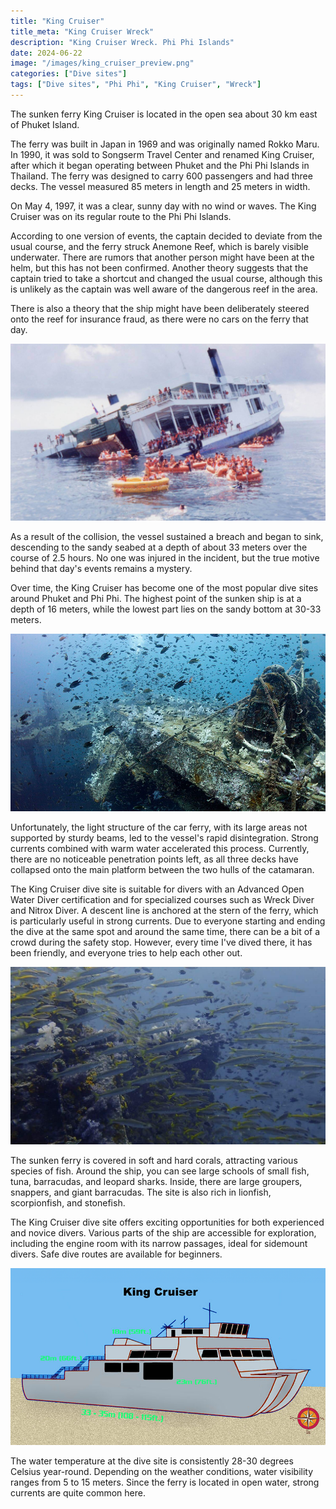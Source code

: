 ```yaml
---
title: "King Cruiser"
title_meta: "King Cruiser Wreck"
description: "King Cruiser Wreck. Phi Phi Islands"
date: 2024-06-22
image: "/images/king_cruiser_preview.png"
categories: ["Dive sites"]
tags: ["Dive sites", "Phi Phi", "King Cruiser", "Wreck"]
---
```


The sunken ferry King Cruiser is located in the open sea about 30 km east of Phuket Island.

The ferry was built in Japan in 1969 and was originally named Rokko Maru. In 1990, it was sold to Songserm Travel Center and renamed King Cruiser, after which it began operating between Phuket and the Phi Phi Islands in Thailand. The ferry was designed to carry 600 passengers and had three decks. The vessel measured 85 meters in length and 25 meters in width.

On May 4, 1997, it was a clear, sunny day with no wind or waves. The King Cruiser was on its regular route to the Phi Phi Islands.

According to one version of events, the captain decided to deviate from the usual course, and the ferry struck Anemone Reef, which is barely visible underwater. There are rumors that another person might have been at the helm, but this has not been confirmed. Another theory suggests that the captain tried to take a shortcut and changed the usual course, although this is unlikely as the captain was well aware of the dangerous reef in the area.

There is also a theory that the ship might have been deliberately steered onto the reef for insurance fraud, as there were no cars on the ferry that day.

![King Cruiser Wreck](https://raw.githubusercontent.com/Muratov-Egor/diversnotes/master/assets/images/king_cruiser_1.png "King Cruiser Wreck")

As a result of the collision, the vessel sustained a breach and began to sink, descending to the sandy seabed at a depth of about 33 meters over the course of 2.5 hours. No one was injured in the incident, but the true motive behind that day's events remains a mystery.

Over time, the King Cruiser has become one of the most popular dive sites around Phuket and Phi Phi. The highest point of the sunken ship is at a depth of 16 meters, while the lowest part lies on the sandy bottom at 30-33 meters.

![King Cruiser Wreck](https://raw.githubusercontent.com/Muratov-Egor/diversnotes/master/assets/images/king_cruiser_2.png "King Cruiser Wreck")

Unfortunately, the light structure of the car ferry, with its large areas not supported by sturdy beams, led to the vessel's rapid disintegration. Strong currents combined with warm water accelerated this process. Currently, there are no noticeable penetration points left, as all three decks have collapsed onto the main platform between the two hulls of the catamaran.

The King Cruiser dive site is suitable for divers with an Advanced Open Water Diver certification and for specialized courses such as Wreck Diver and Nitrox Diver. A descent line is anchored at the stern of the ferry, which is particularly useful in strong currents. Due to everyone starting and ending the dive at the same spot and around the same time, there can be a bit of a crowd during the safety stop. However, every time I've dived there, it has been friendly, and everyone tries to help each other out.

![Fish](https://raw.githubusercontent.com/Muratov-Egor/diversnotes/master/assets/images/king_cruiser_3.png "Fish")

The sunken ferry is covered in soft and hard corals, attracting various species of fish. Around the ship, you can see large schools of small fish, tuna, barracudas, and leopard sharks. Inside, there are large groupers, snappers, and giant barracudas. The site is also rich in lionfish, scorpionfish, and stonefish.

The King Cruiser dive site offers exciting opportunities for both experienced and novice divers. Various parts of the ship are accessible for exploration, including the engine room with its narrow passages, ideal for sidemount divers. Safe dive routes are available for beginners.

![Schema](https://raw.githubusercontent.com/Muratov-Egor/diversnotes/master/assets/images/king_cruiser_4.png "Schema")

The water temperature at the dive site is consistently 28-30 degrees Celsius year-round. Depending on the weather conditions, water visibility ranges from 5 to 15 meters. Since the ferry is located in open water, strong currents are quite common here.
